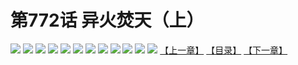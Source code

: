 # 第772话 异火焚天（上）
![](https://mhpic.xiaomingtaiji.net/comic/D/斗破苍穹/第772话F1_262438/1.jpg-zymk.middle.webp)
![](https://mhpic.xiaomingtaiji.net/comic/D/斗破苍穹/第772话F1_262438/2.jpg-zymk.middle.webp)
![](https://mhpic.xiaomingtaiji.net/comic/D/斗破苍穹/第772话F1_262438/3.jpg-zymk.middle.webp)
![](https://mhpic.xiaomingtaiji.net/comic/D/斗破苍穹/第772话F1_262438/4.jpg-zymk.middle.webp)
![](https://mhpic.xiaomingtaiji.net/comic/D/斗破苍穹/第772话F1_262438/5.jpg-zymk.middle.webp)
![](https://mhpic.xiaomingtaiji.net/comic/D/斗破苍穹/第772话F1_262438/6.jpg-zymk.middle.webp)
![](https://mhpic.xiaomingtaiji.net/comic/D/斗破苍穹/第772话F1_262438/7.jpg-zymk.middle.webp)
![](https://mhpic.xiaomingtaiji.net/comic/D/斗破苍穹/第772话F1_262438/8.jpg-zymk.middle.webp)
![](https://mhpic.xiaomingtaiji.net/comic/D/斗破苍穹/第772话F1_262438/9.jpg-zymk.middle.webp)
![](https://mhpic.xiaomingtaiji.net/comic/D/斗破苍穹/第772话F1_262438/10.jpg-zymk.middle.webp)
![](https://mhpic.xiaomingtaiji.net/comic/D/斗破苍穹/第772话F1_262438/11.jpg-zymk.middle.webp)
![](https://mhpic.xiaomingtaiji.net/comic/D/斗破苍穹/第772话F1_262438/12.jpg-zymk.middle.webp)
[【上一章】](./775.md)
[【目录】](./README.md)
[【下一章】](./777.md)
